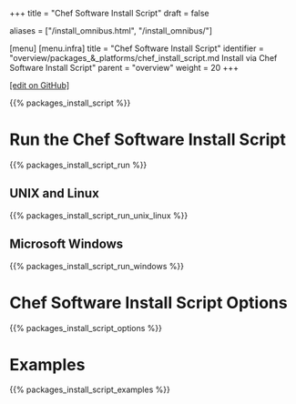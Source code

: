 +++
title = "Chef Software Install Script"
draft = false

aliases = ["/install_omnibus.html", "/install_omnibus/"]

[menu]
  [menu.infra]
    title = "Chef Software Install Script"
    identifier = "overview/packages_&_platforms/chef_install_script.md Install via Chef Software Install Script"
    parent = "overview"
    weight = 20
+++

[\[edit on GitHub\]](https://github.com/chef/chef-web-docs/blob/master/content/chef_install_script.md)

{{% packages_install_script %}}

Run the Chef Software Install Script
====================================

{{% packages_install_script_run %}}

UNIX and Linux
--------------

{{% packages_install_script_run_unix_linux %}}

Microsoft Windows
-----------------

{{% packages_install_script_run_windows %}}

Chef Software Install Script Options
====================================

{{% packages_install_script_options %}}

Examples
========

{{% packages_install_script_examples %}}
